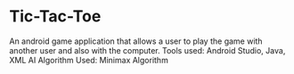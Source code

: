 # Tic-Tac-Toe
An android game application that allows a user to play the game with another user and also with the computer.
Tools used: Android Studio, Java, XML
AI Algorithm Used: Minimax Algorithm

